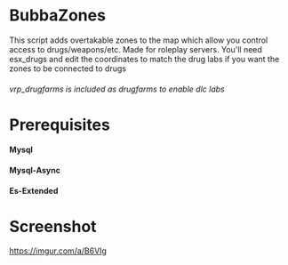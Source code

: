 # BubbaZones
This script adds overtakable zones to the map which allow you control access to drugs/weapons/etc. Made for roleplay servers.
You'll need esx_drugs and edit the coordinates to match the drug labs if you want the zones to be connected to drugs

###### vrp_drugfarms is included as drugfarms to enable dlc labs

# Prerequisites
#### Mysql
#### Mysql-Async
#### Es-Extended

# Screenshot
https://imgur.com/a/B6VIg
